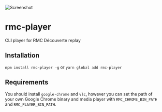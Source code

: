 ![Screenshot](https://github.com/phorque/rmc-player/blob/master/screenshot.png)

# rmc-player

CLI player for RMC Découverte replay

## Installation

`npm install rmc-player -g` or `yarn global add rmc-player`

## Requirements

You should install `google-chrome` and `vlc`, however you can set the path of your own Google Chrome binary and media player with `RMC_CHROME_BIN_PATH` and `RMC_PLAYER_BIN_PATH`.
